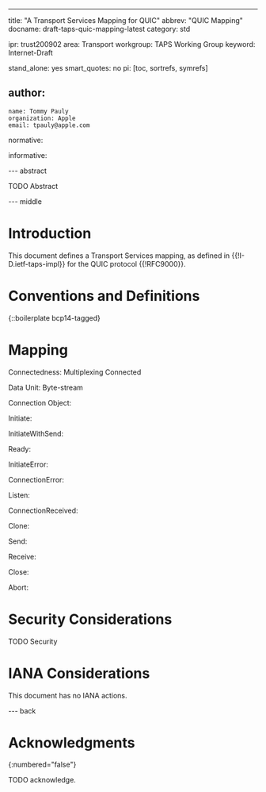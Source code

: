 ---

title: "A Transport Services Mapping for QUIC"
abbrev: "QUIC Mapping"
docname: draft-taps-quic-mapping-latest
category: std

ipr: trust200902
area: Transport
workgroup: TAPS Working Group
keyword: Internet-Draft

stand_alone: yes
smart_quotes: no
pi: [toc, sortrefs, symrefs]

author:
 -
    name: Tommy Pauly
    organization: Apple
    email: tpauly@apple.com

normative:

informative:


--- abstract

TODO Abstract


--- middle

# Introduction

This document defines a Transport Services mapping, as defined in {{!I-D.ietf-taps-impl}} for
the QUIC protocol {{!RFC9000}}.

# Conventions and Definitions

{::boilerplate bcp14-tagged}

# Mapping

Connectedness: Multiplexing Connected

Data Unit: Byte-stream

Connection Object:

Initiate:

InitiateWithSend: 

Ready: 

InitiateError:

ConnectionError:

Listen:

ConnectionReceived:

Clone:

Send:

Receive:

Close:

Abort:

# Security Considerations

TODO Security


# IANA Considerations

This document has no IANA actions.


--- back

# Acknowledgments
{:numbered="false"}

TODO acknowledge.
